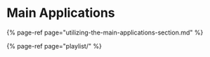 # Main Applications

{% page-ref page="utilizing-the-main-applications-section.md" %}

{% page-ref page="playlist/" %}



